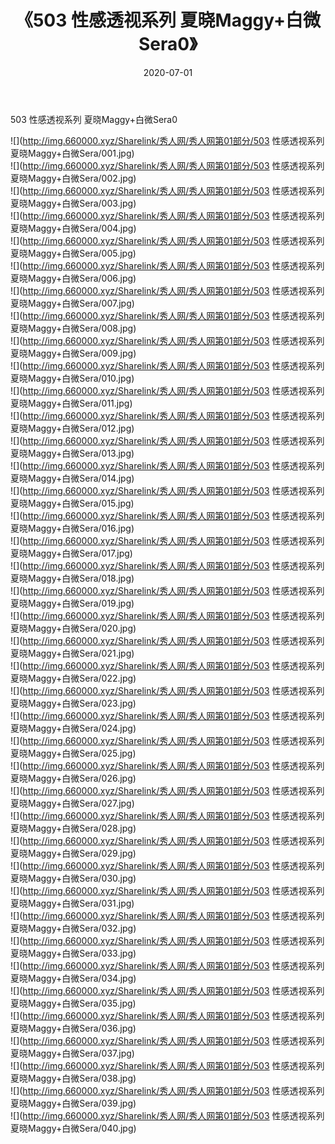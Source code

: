 ﻿---
layout: post
title:  《503 性感透视系列 夏晓Maggy+白微Sera0》
date:   2020-07-01
img: http://img.660000.xyz/Sharelink/秀人网/秀人网第01部分/503 性感透视系列 夏晓Maggy+白微Sera0/000.jpg
categories: [美女, 清纯, 唯美]
---

503 性感透视系列 夏晓Maggy+白微Sera0

  ![](http://img.660000.xyz/Sharelink/秀人网/秀人网第01部分/503 性感透视系列 夏晓Maggy+白微Sera/001.jpg) <br> ![](http://img.660000.xyz/Sharelink/秀人网/秀人网第01部分/503 性感透视系列 夏晓Maggy+白微Sera/002.jpg) <br> ![](http://img.660000.xyz/Sharelink/秀人网/秀人网第01部分/503 性感透视系列 夏晓Maggy+白微Sera/003.jpg) <br> ![](http://img.660000.xyz/Sharelink/秀人网/秀人网第01部分/503 性感透视系列 夏晓Maggy+白微Sera/004.jpg) <br> ![](http://img.660000.xyz/Sharelink/秀人网/秀人网第01部分/503 性感透视系列 夏晓Maggy+白微Sera/005.jpg) <br> ![](http://img.660000.xyz/Sharelink/秀人网/秀人网第01部分/503 性感透视系列 夏晓Maggy+白微Sera/006.jpg) <br> ![](http://img.660000.xyz/Sharelink/秀人网/秀人网第01部分/503 性感透视系列 夏晓Maggy+白微Sera/007.jpg) <br> ![](http://img.660000.xyz/Sharelink/秀人网/秀人网第01部分/503 性感透视系列 夏晓Maggy+白微Sera/008.jpg) <br> ![](http://img.660000.xyz/Sharelink/秀人网/秀人网第01部分/503 性感透视系列 夏晓Maggy+白微Sera/009.jpg) <br> ![](http://img.660000.xyz/Sharelink/秀人网/秀人网第01部分/503 性感透视系列 夏晓Maggy+白微Sera/010.jpg) <br> ![](http://img.660000.xyz/Sharelink/秀人网/秀人网第01部分/503 性感透视系列 夏晓Maggy+白微Sera/011.jpg) <br> ![](http://img.660000.xyz/Sharelink/秀人网/秀人网第01部分/503 性感透视系列 夏晓Maggy+白微Sera/012.jpg) <br> ![](http://img.660000.xyz/Sharelink/秀人网/秀人网第01部分/503 性感透视系列 夏晓Maggy+白微Sera/013.jpg) <br> ![](http://img.660000.xyz/Sharelink/秀人网/秀人网第01部分/503 性感透视系列 夏晓Maggy+白微Sera/014.jpg) <br> ![](http://img.660000.xyz/Sharelink/秀人网/秀人网第01部分/503 性感透视系列 夏晓Maggy+白微Sera/015.jpg) <br> ![](http://img.660000.xyz/Sharelink/秀人网/秀人网第01部分/503 性感透视系列 夏晓Maggy+白微Sera/016.jpg) <br> ![](http://img.660000.xyz/Sharelink/秀人网/秀人网第01部分/503 性感透视系列 夏晓Maggy+白微Sera/017.jpg) <br> ![](http://img.660000.xyz/Sharelink/秀人网/秀人网第01部分/503 性感透视系列 夏晓Maggy+白微Sera/018.jpg) <br> ![](http://img.660000.xyz/Sharelink/秀人网/秀人网第01部分/503 性感透视系列 夏晓Maggy+白微Sera/019.jpg) <br> ![](http://img.660000.xyz/Sharelink/秀人网/秀人网第01部分/503 性感透视系列 夏晓Maggy+白微Sera/020.jpg) <br> ![](http://img.660000.xyz/Sharelink/秀人网/秀人网第01部分/503 性感透视系列 夏晓Maggy+白微Sera/021.jpg) <br> ![](http://img.660000.xyz/Sharelink/秀人网/秀人网第01部分/503 性感透视系列 夏晓Maggy+白微Sera/022.jpg) <br> ![](http://img.660000.xyz/Sharelink/秀人网/秀人网第01部分/503 性感透视系列 夏晓Maggy+白微Sera/023.jpg) <br> ![](http://img.660000.xyz/Sharelink/秀人网/秀人网第01部分/503 性感透视系列 夏晓Maggy+白微Sera/024.jpg) <br> ![](http://img.660000.xyz/Sharelink/秀人网/秀人网第01部分/503 性感透视系列 夏晓Maggy+白微Sera/025.jpg) <br> ![](http://img.660000.xyz/Sharelink/秀人网/秀人网第01部分/503 性感透视系列 夏晓Maggy+白微Sera/026.jpg) <br> ![](http://img.660000.xyz/Sharelink/秀人网/秀人网第01部分/503 性感透视系列 夏晓Maggy+白微Sera/027.jpg) <br> ![](http://img.660000.xyz/Sharelink/秀人网/秀人网第01部分/503 性感透视系列 夏晓Maggy+白微Sera/028.jpg) <br> ![](http://img.660000.xyz/Sharelink/秀人网/秀人网第01部分/503 性感透视系列 夏晓Maggy+白微Sera/029.jpg) <br> ![](http://img.660000.xyz/Sharelink/秀人网/秀人网第01部分/503 性感透视系列 夏晓Maggy+白微Sera/030.jpg) <br> ![](http://img.660000.xyz/Sharelink/秀人网/秀人网第01部分/503 性感透视系列 夏晓Maggy+白微Sera/031.jpg) <br> ![](http://img.660000.xyz/Sharelink/秀人网/秀人网第01部分/503 性感透视系列 夏晓Maggy+白微Sera/032.jpg) <br> ![](http://img.660000.xyz/Sharelink/秀人网/秀人网第01部分/503 性感透视系列 夏晓Maggy+白微Sera/033.jpg) <br> ![](http://img.660000.xyz/Sharelink/秀人网/秀人网第01部分/503 性感透视系列 夏晓Maggy+白微Sera/034.jpg) <br> ![](http://img.660000.xyz/Sharelink/秀人网/秀人网第01部分/503 性感透视系列 夏晓Maggy+白微Sera/035.jpg) <br> ![](http://img.660000.xyz/Sharelink/秀人网/秀人网第01部分/503 性感透视系列 夏晓Maggy+白微Sera/036.jpg) <br> ![](http://img.660000.xyz/Sharelink/秀人网/秀人网第01部分/503 性感透视系列 夏晓Maggy+白微Sera/037.jpg) <br> ![](http://img.660000.xyz/Sharelink/秀人网/秀人网第01部分/503 性感透视系列 夏晓Maggy+白微Sera/038.jpg) <br> ![](http://img.660000.xyz/Sharelink/秀人网/秀人网第01部分/503 性感透视系列 夏晓Maggy+白微Sera/039.jpg) <br> ![](http://img.660000.xyz/Sharelink/秀人网/秀人网第01部分/503 性感透视系列 夏晓Maggy+白微Sera/040.jpg) <br>